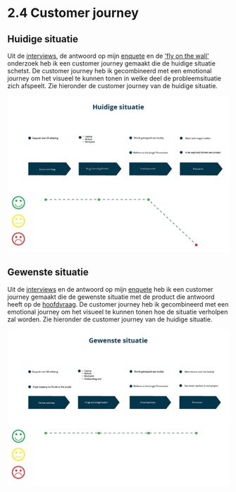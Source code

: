 # 2.4 Customer journey

## Huidige situatie

Uit de [interviews](../onderzoek-methodes/interviews/), de antwoord op mijn [enquete](../onderzoek-methodes/surveys/survey-working-at-jungle-minds.md) en de ['fly on the wall'](../onderzoek-methodes/6.3-fly-on-the-wall.md) onderzoek heb ik een customer journey gemaakt die de huidige situatie schetst. De customer journey heb ik gecombineerd met een emotional journey om het visueel te kunnen tonen in welke deel de probleemsituatie zich afspeelt. Zie hieronder de customer journey van de huidige situatie.

![Afbeelding 11: De probleemsituatie speelt zich af in de laatste fase, namelijk prestaties.](../.gitbook/assets/customer-journey%20%281%29.jpg)



## Gewenste situatie

Uit de [interviews](../onderzoek-methodes/interviews/) en de antwoord op mijn [enquete](../onderzoek-methodes/surveys/survey-working-at-jungle-minds.md) heb ik een customer journey gemaakt die de gewenste situatie met de product die antwoord heeft op de [hoofdvraag](../1.-introductie/onderzoeksvragen.md#hoofdvraag). De customer journey heb ik gecombineerd met een emotional journey om het visueel te kunnen tonen hoe de situatie verholpen zal worden. Zie hieronder de customer journey van de huidige situatie.

![Afbeelding 12: Door middel van het eindproduct zullen de eindprestaties verbeterd worden.](../.gitbook/assets/customer-journey2.jpg)



